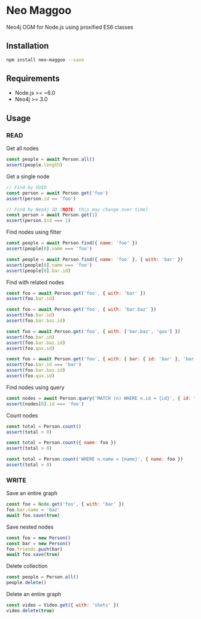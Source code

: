# Neo Maggoo

Neo4j OGM for Node.js using proxified ES6 classes

## Installation

```sh
npm install neo-maggoo --save
```

## Requirements
- Node.js >= ~6.0
- Neo4j >= 3.0

## Usage

### READ

Get all nodes
```js
const people = await Person.all()
assert(people.length)
```

Get a single node
```js
// Find by UUID
const person = await Person.get('foo')
assert(person.id == 'foo')
```
```js
// Find by Neo4j ID (NOTE: this may change over time)
const person = await Person.get(1)
assert(person.$id === 1)
```

Find nodes using filter
```js
const people = await Person.find({ name: 'foo' })
assert(people[0].name === 'foo')
```
```js
const people = await Person.find({ name: 'foo' }, { with: 'bar' })
assert(people[0].name === 'foo')
assert(people[0].bar.id)
```

Find with related nodes
```js
const foo = await Person.get('foo', { with: 'bar' })
assert(foo.bar.id)
```
```js
const foo = await Person.get('foo', { with: 'bar.baz' })
assert(foo.bar.id)
assert(foo.bar.baz.id)
```
```js
const foo = await Person.get('foo', { with: ['bar.baz', 'qux'] })
assert(foo.bar.id)
assert(foo.bar.baz.id)
assert(foo.qux.id)
```
```js
const foo = await Person.get('foo', { with: { bar: { id: 'bar' }, 'bar.baz': true } })
assert(foo.bar.id === 'bar')
assert(foo.bar.baz.id)
assert(foo.qux.id)
```

Find nodes using query
```js
const nodes = await Person.query('MATCH (n) WHERE n.id = {id}', { id: foo }, { with: 'baz' })
assert(nodes[0].id === 'foo')
```

Count nodes
```js
const total = Person.count()
assert(total > 0)
```
```js
const total = Person.count({ name: foo })
assert(total > 0)
```
```js
const total = Person.count('WHERE n.name = {name}', { name: foo })
assert(total > 0)
```

### WRITE

Save an entire graph
```js
const foo = Node.get('foo', { with: 'bar' })
foo.bar.name = 'baz'
await foo.save(true)
```

Save nested nodes
```js
const foo = new Person()
const bar = new Person()
foo.friends.push(bar)
await foo.save(true)
```

Delete collection
```js
const people = Person.all()
people.delete()
```

Delete an entire graph
```js
const video = Video.get({ with: 'shots' })
video.delete(true)
```